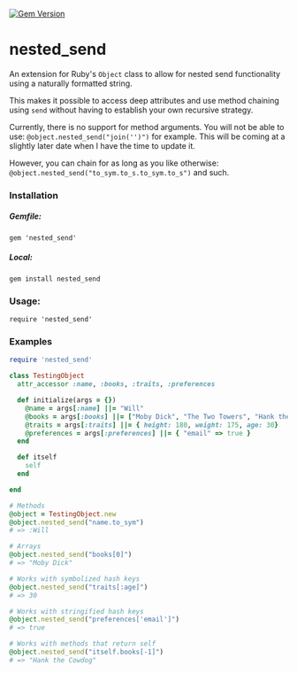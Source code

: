 [![Gem Version](https://badge.fury.io/rb/nested_send.svg)](https://badge.fury.io/rb/nested_send)

# nested_send
An extension for Ruby's `Object` class to allow for nested send functionality using a naturally formatted string.

This makes it possible to access deep attributes and use method chaining using `send` without having to establish your own recursive strategy.

Currently, there is no support for method arguments. You will not be able to use: `@object.nested_send("join('')")` for example. This will be coming at a slightly later date when I have the time to update it. 

However, you can chain for as long as you like otherwise: `@object.nested_send("to_sym.to_s.to_sym.to_s")` and such.

### Installation
##### Gemfile:  
`gem 'nested_send'`  

##### Local:
`gem install nested_send`

### Usage:  
`require 'nested_send'`

### Examples
```ruby
require 'nested_send'

class TestingObject
  attr_accessor :name, :books, :traits, :preferences

  def initialize(args = {})
    @name = args[:name] ||= "Will"
    @books = args[:books] ||= ["Moby Dick", "The Two Towers", "Hank the Cowdog"]
    @traits = args[:traits] ||= { height: 180, weight: 175, age: 30}
    @preferences = args[:preferences] ||= { "email" => true }
  end

  def itself
    self
  end

end

# Methods
@object = TestingObject.new
@object.nested_send("name.to_sym")
# => :Will

# Arrays
@object.nested_send("books[0]")
# => "Moby Dick"

# Works with symbolized hash keys
@object.nested_send("traits[:age]")
# => 30

# Works with stringified hash keys
@object.nested_send("preferences['email']")
# => true

# Works with methods that return self
@object.nested_send("itself.books[-1]")
# => "Hank the Cowdog"
```
